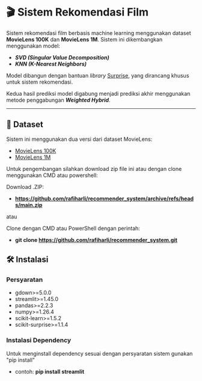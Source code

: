 # 🎬 Sistem Rekomendasi Film

Sistem rekomendasi film berbasis machine learning menggunakan dataset **MovieLens 100K** dan **MovieLens 1M**. Sistem ini dikembangkan menggunakan model:

- ***SVD (Singular Value Decomposition)***
- ***KNN (K-Nearest Neighbors)***

Model dibangun dengan bantuan *library* [Surprise](http://surpriselib.com/), yang dirancang khusus untuk sistem rekomendasi.

Kedua hasil prediksi model digabung menjadi prediksi akhir menggunakan metode penggabungan ***Weighted Hybrid***.

---

## 📁 Dataset

Sistem ini menggunakan dua versi dari dataset MovieLens:

- [MovieLens 100K](https://grouplens.org/datasets/movielens/100k/)
- [MovieLens 1M](https://grouplens.org/datasets/movielens/1m/)

Untuk pengembangan silahkan download zip file ini atau dengan clone menggunakan CMD atau powershell:

Download .ZIP:
- **https://github.com/rafiharli/recommender_system/archive/refs/heads/main.zip**

atau

Clone dengan CMD atau PowerShell dengan perintah:
- **git clone https://github.com/rafiharli/recommender_system.git**

## 🛠️ Instalasi

### Persyaratan

- gdown>=5.0.0
- streamlit>=1.45.0
- pandas>=2.2.3
- numpy>=1.26.4
- scikit-learn>=1.5.2
- scikit-surprise>=1.1.4

### Instalasi Dependency

Untuk menginstall dependency sesuai dengan persyaratan sistem gunakan "pip install"
- contoh: **pip install streamlit**
